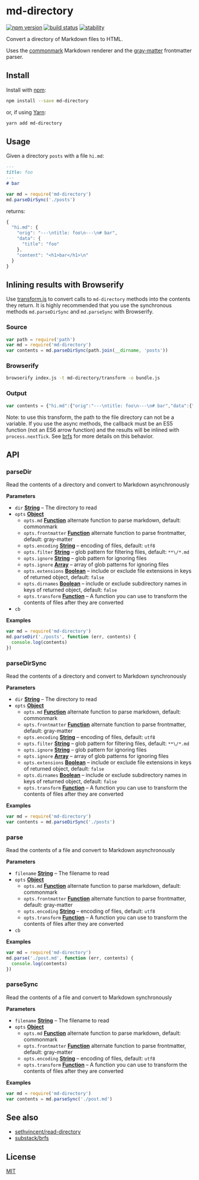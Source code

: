 # md-directory

[![npm version](https://img.shields.io/npm/v/md-directory.svg?style=flat-square)](https://npmjs.org/package/md-directory) [![build status](https://img.shields.io/travis/s3ththompson/md-directory/master.svg?style=flat-square)](https://travis-ci.org/s3ththompson/md-directory) [![stability](https://img.shields.io/badge/stability-experimental-orange.svg?style=flat-square)](https://nodejs.org/api/documentation.html#documentation_stability_index)

Convert a directory of Markdown files to HTML.

Uses the [commonmark](https://github.com/jgm/commonmark.js) Markdown renderer and the [gray-matter](https://github.com/jonschlinkert/gray-matter) frontmatter parser.

## Install

Install with [npm](https://github.com/npm/npm):

```sh
npm install --save md-directory
```

or, if using [Yarn](https://github.com/yarnpkg/yarn):

```sh
yarn add md-directory
```

## Usage

Given a directory `posts` with a file `hi.md`:

```md
---
title: foo
---
# bar
```

```javascript
var md = require('md-directory')
md.parseDirSync('./posts')
```

returns:

```js
{
  "hi.md": {
    "orig": "---\ntitle: foo\n---\n# bar",
    "data": {
      "title": "foo"
    },
    "content": "<h1>bar</h1>\n"
  }
}
```

## Inlining results with Browserify

Use [transform.js](transform.js) to convert calls to `md-directory` methods into the contents they return. It is highly recommended that you use the synchronous methods `md.parseDirSync` and `md.parseSync` with Browserify.

### Source

```js
var path = require('path')
var md = require('md-directory')
var contents = md.parseDirSync(path.join(__dirname, 'posts'))
```

### Browserify

```sh
browserify index.js -t md-directory/transform -o bundle.js 
```

### Output

```js
var contents = {"hi.md":{"orig":"---\ntitle: foo\n---\n# bar","data":{"title":"foo"},"content":"<h1>bar</h1>\n"}};
```

Note: to use this transform, the path to the file directory can not be a variable. If you use the async methods, the callback must be an ES5 function (not an ES6 arrow function) and the results will be inlined with `process.nextTick`. See [brfs](https://github.com/substack/brfs#async) for more details on this behavior.

## API

<!-- Generated by documentation.js. Update this documentation by updating the source code. -->

### parseDir

Read the contents of a directory and convert to Markdown asynchronously

**Parameters**

-   `dir` **[String](https://developer.mozilla.org/en-US/docs/Web/JavaScript/Reference/Global_Objects/String)** – The directory to read
-   `opts` **[Object](https://developer.mozilla.org/en-US/docs/Web/JavaScript/Reference/Global_Objects/Object)** 
    -   `opts.md` **[Function](https://developer.mozilla.org/en-US/docs/Web/JavaScript/Reference/Statements/function)** alternate function to parse markdown, default: commonmark
    -   `opts.frontmatter` **[Function](https://developer.mozilla.org/en-US/docs/Web/JavaScript/Reference/Statements/function)** alternate function to parse frontmatter, default: gray-matter
    -   `opts.encoding` **[String](https://developer.mozilla.org/en-US/docs/Web/JavaScript/Reference/Global_Objects/String)** – encoding of files, default: `utf8`
    -   `opts.filter` **[String](https://developer.mozilla.org/en-US/docs/Web/JavaScript/Reference/Global_Objects/String)** – glob pattern for filtering files, default: `**\/*.md`
    -   `opts.ignore` **[String](https://developer.mozilla.org/en-US/docs/Web/JavaScript/Reference/Global_Objects/String)** – glob pattern for ignoring files
    -   `opts.ignore` **[Array](https://developer.mozilla.org/en-US/docs/Web/JavaScript/Reference/Global_Objects/Array)** – array of glob patterns for ignoring files
    -   `opts.extensions` **[Boolean](https://developer.mozilla.org/en-US/docs/Web/JavaScript/Reference/Global_Objects/Boolean)** – include or exclude file extensions in keys of returned object, default: `false`
    -   `opts.dirnames` **[Boolean](https://developer.mozilla.org/en-US/docs/Web/JavaScript/Reference/Global_Objects/Boolean)** – include or exclude subdirectory names in keys of returned object, default: `false`
    -   `opts.transform` **[Function](https://developer.mozilla.org/en-US/docs/Web/JavaScript/Reference/Statements/function)** – A function you can use to transform the contents of files after they are converted
-   `cb`  

**Examples**

```javascript
var md = require('md-directory')
md.parseDir('./posts', function (err, contents) {
  console.log(contents)
})
```

### parseDirSync

Read the contents of a directory and convert to Markdown synchronously

**Parameters**

-   `dir` **[String](https://developer.mozilla.org/en-US/docs/Web/JavaScript/Reference/Global_Objects/String)** – The directory to read
-   `opts` **[Object](https://developer.mozilla.org/en-US/docs/Web/JavaScript/Reference/Global_Objects/Object)** 
    -   `opts.md` **[Function](https://developer.mozilla.org/en-US/docs/Web/JavaScript/Reference/Statements/function)** alternate function to parse markdown, default: commonmark
    -   `opts.frontmatter` **[Function](https://developer.mozilla.org/en-US/docs/Web/JavaScript/Reference/Statements/function)** alternate function to parse frontmatter, default: gray-matter
    -   `opts.encoding` **[String](https://developer.mozilla.org/en-US/docs/Web/JavaScript/Reference/Global_Objects/String)** – encoding of files, default: `utf8`
    -   `opts.filter` **[String](https://developer.mozilla.org/en-US/docs/Web/JavaScript/Reference/Global_Objects/String)** – glob pattern for filtering files, default: `**\/*.md`
    -   `opts.ignore` **[String](https://developer.mozilla.org/en-US/docs/Web/JavaScript/Reference/Global_Objects/String)** – glob pattern for ignoring files
    -   `opts.ignore` **[Array](https://developer.mozilla.org/en-US/docs/Web/JavaScript/Reference/Global_Objects/Array)** – array of glob patterns for ignoring files
    -   `opts.extensions` **[Boolean](https://developer.mozilla.org/en-US/docs/Web/JavaScript/Reference/Global_Objects/Boolean)** – include or exclude file extensions in keys of returned object, default: `false`
    -   `opts.dirnames` **[Boolean](https://developer.mozilla.org/en-US/docs/Web/JavaScript/Reference/Global_Objects/Boolean)** – include or exclude subdirectory names in keys of returned object, default: `false`
    -   `opts.transform` **[Function](https://developer.mozilla.org/en-US/docs/Web/JavaScript/Reference/Statements/function)** – A function you can use to transform the contents of files after they are converted

**Examples**

```javascript
var md = require('md-directory')
var contents = md.parseDirSync('./posts')
```

### parse

Read the contents of a file and convert to Markdown asynchronously

**Parameters**

-   `filename` **[String](https://developer.mozilla.org/en-US/docs/Web/JavaScript/Reference/Global_Objects/String)** – The filename to read
-   `opts` **[Object](https://developer.mozilla.org/en-US/docs/Web/JavaScript/Reference/Global_Objects/Object)** 
    -   `opts.md` **[Function](https://developer.mozilla.org/en-US/docs/Web/JavaScript/Reference/Statements/function)** alternate function to parse markdown, default: commonmark
    -   `opts.frontmatter` **[Function](https://developer.mozilla.org/en-US/docs/Web/JavaScript/Reference/Statements/function)** alternate function to parse frontmatter, default: gray-matter
    -   `opts.encoding` **[String](https://developer.mozilla.org/en-US/docs/Web/JavaScript/Reference/Global_Objects/String)** – encoding of files, default: `utf8`
    -   `opts.transform` **[Function](https://developer.mozilla.org/en-US/docs/Web/JavaScript/Reference/Statements/function)** – A function you can use to transform the contents of files after they are converted
-   `cb`  

**Examples**

```javascript
var md = require('md-directory')
md.parse('./post.md', function (err, contents) {
  console.log(contents)
})
```

### parseSync

Read the contents of a file and convert to Markdown synchronously

**Parameters**

-   `filename` **[String](https://developer.mozilla.org/en-US/docs/Web/JavaScript/Reference/Global_Objects/String)** – The filename to read
-   `opts` **[Object](https://developer.mozilla.org/en-US/docs/Web/JavaScript/Reference/Global_Objects/Object)** 
    -   `opts.md` **[Function](https://developer.mozilla.org/en-US/docs/Web/JavaScript/Reference/Statements/function)** alternate function to parse markdown, default: commonmark
    -   `opts.frontmatter` **[Function](https://developer.mozilla.org/en-US/docs/Web/JavaScript/Reference/Statements/function)** alternate function to parse frontmatter, default: gray-matter
    -   `opts.encoding` **[String](https://developer.mozilla.org/en-US/docs/Web/JavaScript/Reference/Global_Objects/String)** – encoding of files, default: `utf8`
    -   `opts.transform` **[Function](https://developer.mozilla.org/en-US/docs/Web/JavaScript/Reference/Statements/function)** – A function you can use to transform the contents of files after they are converted

**Examples**

```javascript
var md = require('md-directory')
var contents = md.parseSync('./post.md')
```

## See also

-   [sethvincent/read-directory](https://github.com/sethvincent/read-directory)
-   [substack/brfs](https://github.com/substack/brfs)

## License

[MIT](LICENSE.md)
